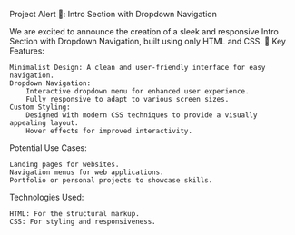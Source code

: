 Project Alert 🚨: Intro Section with Dropdown Navigation

We are excited to announce the creation of a sleek and responsive Intro Section with Dropdown Navigation, built using only HTML and CSS. 🎉
Key Features:

    Minimalist Design: A clean and user-friendly interface for easy navigation.
    Dropdown Navigation:
        Interactive dropdown menu for enhanced user experience.
        Fully responsive to adapt to various screen sizes.
    Custom Styling:
        Designed with modern CSS techniques to provide a visually appealing layout.
        Hover effects for improved interactivity.

Potential Use Cases:

    Landing pages for websites.
    Navigation menus for web applications.
    Portfolio or personal projects to showcase skills.

Technologies Used:

    HTML: For the structural markup.
    CSS: For styling and responsiveness.
